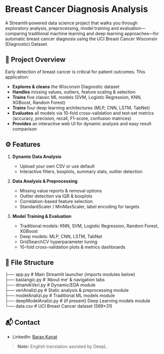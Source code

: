 # Breast Cancer Diagnosis Analysis

A Streamlit‐powered data science project that walks you through exploratory analysis, preprocessing, model training and evaluation—comparing traditional machine learning and deep learning approaches—for automatic breast cancer diagnosis using the UCI Breast Cancer Wisconsin (Diagnostic) Dataset.



## 🔎 Project Overview

Early detection of breast cancer is critical for patient outcomes. This application:

- **Explores & cleans** the Wisconsin Diagnostic dataset  
- **Handles** missing values, outliers, feature scaling & selection  
- **Trains** five classic ML models (SVM, Logistic Regression, KNN, XGBoost, Random Forest)  
- **Trains** four deep learning architectures (MLP, CNN, LSTM, TabNet)  
- **Evaluates** all models via 10-fold cross-validation and test‐set metrics (accuracy, precision, recall, F1-score, confusion matrices)  
- **Provides** an interactive web UI for dynamic analysis and easy result comparison  



## ⚙️ Features
1. **Dynamic Data Analysis**  
   - Upload your own CSV or use default  
   - Interactive filters, boxplots, summary stats, outlier detection  

2. **Data Analysis & Preprocessing**  
   - Missing value reports & removal options  
   - Outlier detection via IQR & boxplots  
   - Correlation-based feature selection  
   - StandardScaler / MinMaxScaler, label encoding for targets  

3. **Model Training & Evaluation**  
   - Traditional models: KNN, SVM, Logistic Regression, Random Forest, XGBoost  
   - Deep models: MLP, CNN, LSTM, TabNet  
   - GridSearchCV hyperparameter tuning  
   - 10-fold cross-validation plots & metrics dashboards  


## 📁 File Structure
├── app.py # Main Streamlit launcher (imports modules below)<br>
├── baslangic.py # ‘About me’ & navigation tabs<br>
├── dinamikVeri.py # Dynamic/EDA module<br>
├── veriAnalizi.py # Static analysis & preprocessing module<br>
├── modelAnalizi.py # Traditional ML models module<br>
├── deepModelAnalizi.py # (if present) Deep Learning models module <br>
└── data.csv # UCI Breast Cancer dataset (569×31)<br>


## 📬 Contact
- LinkedIn: [Baran Kanat](https://www.linkedin.com/in/baran-kanat)

> **Note:** English translation assisted by DeepL.
